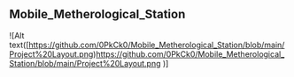 ## Mobile_Metherological_Station
![Alt text([https://github.com/0PkCk0/Mobile_Metherological_Station/blob/main/Project%20Layout.png)https://github.com/0PkCk0/Mobile_Metherological_Station/blob/main/Project%20Layout.png )]
